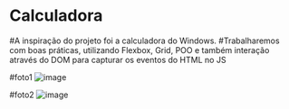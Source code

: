 # Calculadora
#A inspiração do projeto foi a calculadora do Windows.
#Trabalharemos com boas práticas, utilizando Flexbox, Grid, POO e também interação através do DOM para capturar os eventos do HTML no JS

#foto1
![image](https://user-images.githubusercontent.com/130236840/232779356-04a49326-8dce-4864-8dc9-56a0f8faaae0.png)


#foto2
![image](https://user-images.githubusercontent.com/130236840/232779508-266a7c50-f928-4cea-942a-b74517a22fb4.png)
